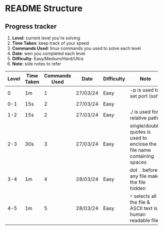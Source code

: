 # README Structure

## Progress tracker

1. **Level**: current level you're solving
2. **Time Taken**: keep track of your speed
3. **Commands Used**: linux commands you used to solve each level
4. **Date**: wen you completed each level
5. **Difficulty**: Easy/Medium/Hard/Ultra
6. **Note**: side notes to refer

| Level | Time Taken | Commands Used | Date     | Difficulty | Note                                                                    |
| ----- | ---------- | ------------- | -------- | ---------- | ----------------------------------------------------------------------- |
| 0     | 1m         | 1             | 27/03/24 | Easy       | -p is used to set port (ssh)                                            |
| 0-1   | 15s        | 2             | 27/03/24 | Easy       |                                                                         |
| 1-2   | 15s        | 2             | 27/03/24 | Easy       | ./ is used for relative path                                            |
| 2-3   | 30s        | 3             | 27/03/24 | Easy       | single/double quotes is used to enclose the file name containing spaces |
| 3-4   | 1m         | 4             | 28/03/24 | Easy       | dot `.` before any file make the file hidden                            |
| 4-5   | 1m         | 5             | 28/03/24 | Easy       | `*` selects all the file & ASCII text is human readable file            |
